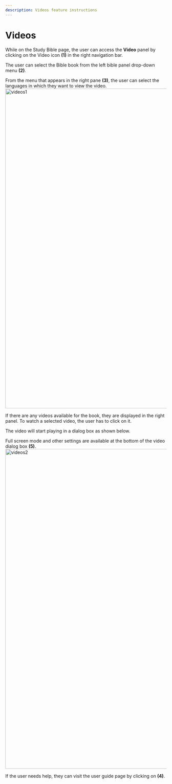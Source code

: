 ```yaml
---
description: Videos feature instructions
---
```


# Videos

While on the Study Bible page, the user can access the **Video** panel by clicking on the Video icon **(1)** in the right navigation bar.

The user can select the Bible book from the left bible panel drop-down menu **(2)**.

From the menu that appears in the right pane **(3)**, the user can select the languages in which they want to view the video.
<img src="/img/assets/videos1.png"  width="1000px" alt="videos1"/>

If there are any videos available for the book, they are displayed in the right panel. To watch a selected video, the user has to click on it.

The video will start playing in a dialog box as shown below.

Full screen mode and other settings are available at the bottom of the video dialog box **(5)**.
<img src="/img/assets/videos2.png"  width="1000px" alt="videos2"/>

If the user needs help, they can visit the user guide page by clicking on **(4)**.